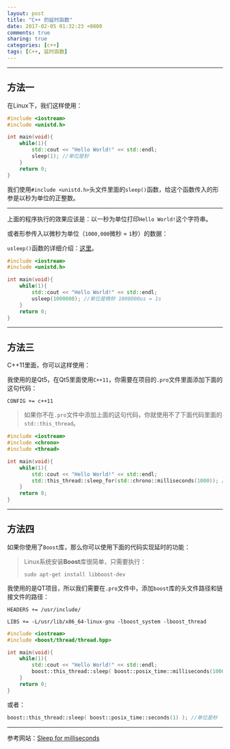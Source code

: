 ```yaml
---
layout: post
title: "C++ 的延时函数"
date: 2017-02-05 01:32:23 +0800
comments: true
sharing: true
categories: [c++]
tags: [C++, 延时函数]
---
```



----------


## 方法一

在Linux下，我们这样使用：

```cpp
#include <iostream>
#include <unistd.h>

int main(void){
	while(1){
		std::cout << "Hello World!" << std::endl;
		sleep(1); //单位是秒
	}
	return 0;
}
```

我们使用`#include <unistd.h>`头文件里面的`sleep()`函数，给这个函数传入的形参是以秒为单位的正整数。


----------

上面的程序执行的效果应该是：以一秒为单位打印`Hello World!`这个字符串。


或者形参传入以微秒为单位（`1000,000`微秒 = `1`秒）的数据：

`usleep()`函数的详细介绍：[这里](http://pubs.opengroup.org/onlinepubs/007908799/xsh/usleep.html)。

```cpp
#include <iostream>
#include <unistd.h>

int main(void){
	while(1){
		std::cout << "Hello World!" << std::endl;
		usleep(1000000); //单位是微秒 1000000us = 1s
	}
	return 0;
}
```

----------

## 方法三

C++11里面，你可以这样使用：

我使用的是Qt5，在Qt5里面使用`C++11`，你需要在项目的`.pro`文件里面添加下面的这句代码：

```
CONFIG += c++11
```

> 如果你不在`.pro`文件中添加上面的这句代码，你就使用不了下面代码里面的`std::this_thread`。


```cpp
#include <iostream>
#include <chrono>
#include <thread>

int main(void){
	while(1){
		std::cout << "Hello World!" << std::endl;
		std::this_thread::sleep_for(std::chrono::milliseconds(1000)); //单位是毫秒
	}
	return 0;
}

```


----------

## 方法四

如果你使用了`Boost`库，那么你可以使用下面的代码实现延时的功能：

> Linux系统安装**Boost**库很简单，只需要执行：
> ```
> sudo apt-get install libboost-dev
> ```

我使用的是QT项目，所以我们需要在`.pro`文件中，添加`boost`库的头文件路径和链接文件的路径：

```
HEADERS += /usr/include/

LIBS += -L/usr/lib/x86_64-linux-gnu -lboost_system -lboost_thread
```

```cpp
#include <iostream>
#include <boost/thread/thread.hpp>

int main(void){
	while(1){
		std::cout << "Hello World!" << std::endl;
		boost::this_thread::sleep( boost::posix_time::milliseconds(1000) ); //单位是毫秒
	}
	return 0;
}

```

或者：

```cpp
boost::this_thread::sleep( boost::posix_time::seconds(1) ); //单位是秒
```


----------

参考网站：[Sleep for milliseconds](http://stackoverflow.com/questions/4184468/sleep-for-milliseconds)

